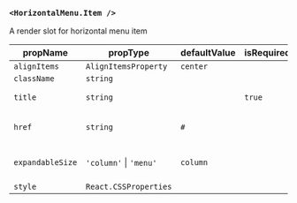 ### `<HorizontalMenu.Item />`

A render slot for horizontal menu item

| propName          | propType                   | defaultValue | isRequired | description |
| ----------------- | -------------------------- | ------------ | ---------- | ----------- | 
| `alignItems`      | `AlignItemsProperty`       | `center`     |            | |
| `className`       | `string`                   |              |            | |
| `title`           | `string`                   |              | `true`     | Title for menu item |
| `href`            | `string`                   | `#`          |            | `href` attribute for item |
| `expandableSize`  | `'column'` &#124; `'menu'` | `column`     |            | Size of expandable submenu |
| `style`           | `React.CSSProperties`      |              |            | |
